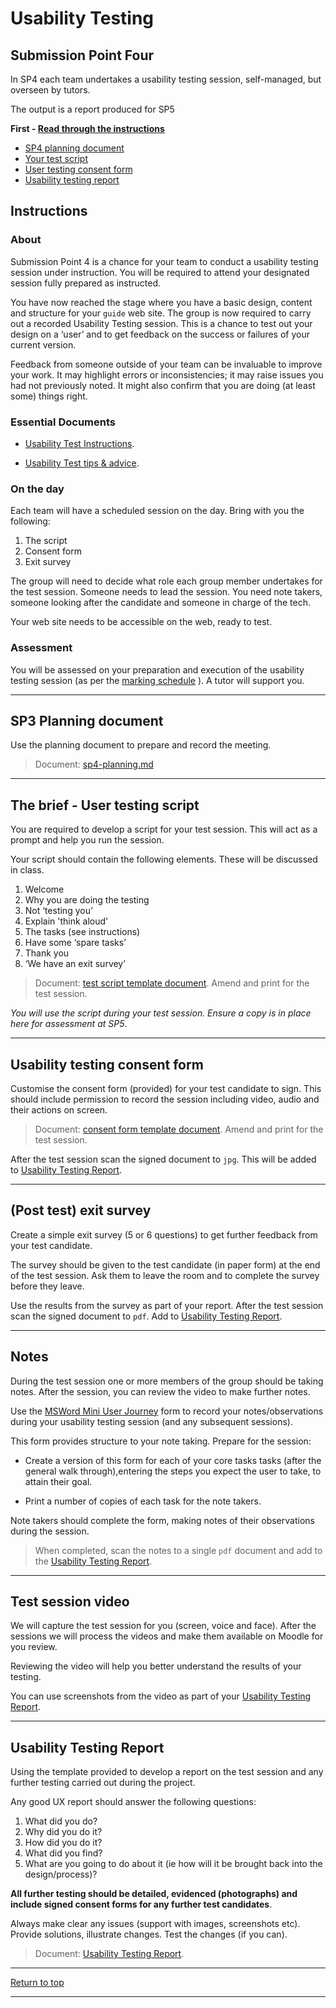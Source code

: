 # Usability Testing

## Submission Point Four

<p>In SP4 each team undertakes a usability testing session, self-managed, but overseen by tutors.</p>

<p>The output is a report produced for SP5</p>

**First - [Read through the instructions](#instructions)**

* [SP4 planning document](#SP4-planning-document)
* [Your test script](#test-script)
* [User testing consent form](#consent-form)
* [Usability testing report](#usability-testing-report)


## Instructions

### About
    
Submission Point 4 is a chance for your team to conduct a usability testing session under instruction. You will be required to attend your designated session fully prepared as instructed.
    
You have now reached the stage where you have a basic design, content and structure for your `guide` web site. The group is now required to carry out a recorded Usability Testing session. This is a chance to test out your design on a ‘user’ and to get feedback on the success or failures of your current version.

Feedback from someone outside of your team can be invaluable to improve your work. It may highlight errors or inconsistencies; it may raise issues you had not previously noted. It might also confirm that you are doing (at least some) things right.
    
### Essential Documents
    
- [Usability Test Instructions](ux-testing/usability_test_instructions.md).
    
- [Usability Test tips & advice](ux-testing/usability_testing_tips.md).
    
### On the day
    
Each team will have a scheduled session on the day. Bring with you the following:
    
1.  The script
1.  Consent form
1.  Exit survey
    
The group will need to decide what role each group member undertakes for the test session. Someone needs to lead the session. You need note takers, someone looking after the candidate and someone in charge of the tech.
    
Your web site needs to be accessible on the web, ready to test.
    
### Assessment
    
You will be assessed on your preparation and execution of the usability testing session (as per the [marking schedule](marksheets/sp4-marksheet.docx) ). A tutor will support you.
    
---

## SP3 Planning document

Use the planning document to prepare and record the meeting.

>Document: [sp4-planning.md](sp4-planning.md)

---
    
## The brief - User testing script
    
You are required to develop a script for your test session. This will act as a prompt and help you run the session.
    
Your script should contain the following elements. These will be discussed in class.
    
1.  Welcome
1.  Why you are doing the testing
1.  Not ‘testing you’
1.  Explain 'think aloud'
1.  The tasks (see instructions)
1.  Have some ‘spare tasks’
1.  Thank you
1.  ‘We have an exit survey’
    
>Document: [test script template document](test_script.md). Amend and print for the test session.
    
*You will use the script during your test session. Ensure a copy is in place here for assessment at SP5*. 

---
    
## Usability testing consent form

Customise the consent form (provided) for your test candidate to sign. This should include permission to record the session including video, audio and their actions on screen.

>Document: [consent form template document](ux-testing/consent_form.md). Amend and print for the test session.

After the test session scan the signed document to `jpg`. This will be added to [Usability Testing Report](usability_testing_report.md).

---

## (Post test) exit survey

Create a simple exit survey (5 or 6 questions) to get further feedback from your test candidate. 

The survey should be given to the test candidate (in paper form) at the end of the test session. Ask them to leave the room and to complete the survey before they leave.

Use the results from the survey as part of your report. After the test session scan the signed document to `pdf`. Add to [Usability Testing Report](usability_testing_report.md).

---
 
## Notes
    
During the test session one or more members of the group should be taking notes. After the session, you can review the video to make further notes.

Use the [MSWord Mini User Journey](UX-testing/Mini-User-Journey.docx) form to record your notes/observations during your usability testing session (and any subsequent sessions).

This form provides structure to your note taking. Prepare for the session:

- Create a version of this form for each of your core tasks tasks (after the general walk through),entering the steps you expect the user to take, to attain their goal.

- Print a number of copies of each task for the note takers.

Note takers should complete the form, making notes of their observations during the session.

>When completed, scan the notes to a single `pdf` document and add to the [Usability Testing Report](usability_testing_report.md).
   
---

## Test session video
    
We will capture the test session for you (screen, voice and face). After the sessions we will process the videos and make them available on Moodle for you review.

Reviewing the video will help you better understand the results of your testing.

You can use screenshots from the video as part of your [Usability Testing Report](usability_testing_report.md).


---

## Usability Testing Report
    
Using the template provided to develop a report on the test session and any further testing carried out during the project.

Any good UX report should answer the following questions:

1. What did you do?
1. Why did you do it?
1. How did you do it?
1. What did you find?
1. What are you going to do about it (ie how will it be brought back into the design/process)?

**All further testing should be detailed, evidenced (photographs) and include signed consent forms for any further test candidates**.
    
Always make clear any issues (support with images, screenshots etc). Provide solutions, illustrate changes. Test the changes (if you can).
    
>Document: [Usability Testing Report](usability_testing_report.md).

---

[Return to top](#Usability-Testing)

---

    


